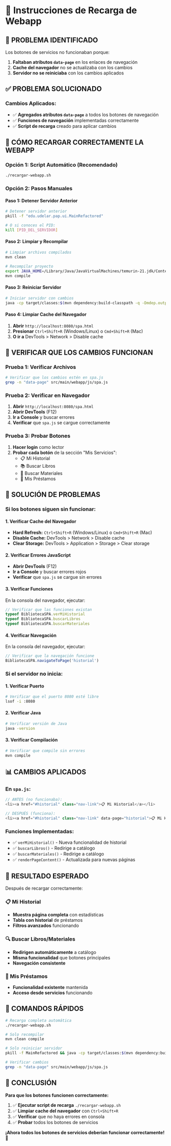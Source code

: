 # 🔄 Instrucciones de Recarga de Webapp

## 🚨 **PROBLEMA IDENTIFICADO**

Los botones de servicios no funcionaban porque:
1. **Faltaban atributos `data-page`** en los enlaces de navegación
2. **Cache del navegador** no se actualizaba con los cambios
3. **Servidor no se reiniciaba** con los cambios aplicados

## ✅ **PROBLEMA SOLUCIONADO**

### **Cambios Aplicados:**
- ✅ **Agregados atributos `data-page`** a todos los botones de navegación
- ✅ **Funciones de navegación** implementadas correctamente
- ✅ **Script de recarga** creado para aplicar cambios

## 🔄 **CÓMO RECARGAR CORRECTAMENTE LA WEBAPP**

### **Opción 1: Script Automático (Recomendado)**
```bash
./recargar-webapp.sh
```

### **Opción 2: Pasos Manuales**

#### **Paso 1: Detener Servidor Anterior**
```bash
# Detener servidor anterior
pkill -f "edu.udelar.pap.ui.MainRefactored"

# O si conoces el PID:
kill [PID_DEL_SERVIDOR]
```

#### **Paso 2: Limpiar y Recompilar**
```bash
# Limpiar archivos compilados
mvn clean

# Recompilar proyecto
export JAVA_HOME=/Library/Java/JavaVirtualMachines/temurin-21.jdk/Contents/Home
mvn compile
```

#### **Paso 3: Reiniciar Servidor**
```bash
# Iniciar servidor con cambios
java -cp target/classes:$(mvn dependency:build-classpath -q -Dmdep.outputFile=/dev/stdout) edu.udelar.pap.ui.MainRefactored --server
```

#### **Paso 4: Limpiar Cache del Navegador**
1. **Abrir** `http://localhost:8080/spa.html`
2. **Presionar** `Ctrl+Shift+R` (Windows/Linux) o `Cmd+Shift+R` (Mac)
3. **O ir a** DevTools > Network > Disable cache

## 🧪 **VERIFICAR QUE LOS CAMBIOS FUNCIONAN**

### **Prueba 1: Verificar Archivos**
```bash
# Verificar que los cambios estén en spa.js
grep -n "data-page" src/main/webapp/js/spa.js
```

### **Prueba 2: Verificar en Navegador**
1. **Abrir** `http://localhost:8080/spa.html`
2. **Abrir DevTools** (F12)
3. **Ir a Console** y buscar errores
4. **Verificar** que `spa.js` se cargue correctamente

### **Prueba 3: Probar Botones**
1. **Hacer login** como lector
2. **Probar cada botón** de la sección "Mis Servicios":
   - 📋 Mi Historial
   - 📚 Buscar Libros  
   - 📄 Buscar Materiales
   - 📖 Mis Préstamos

## 🔧 **SOLUCIÓN DE PROBLEMAS**

### **Si los botones siguen sin funcionar:**

#### **1. Verificar Cache del Navegador**
- **Hard Refresh:** `Ctrl+Shift+R` (Windows/Linux) o `Cmd+Shift+R` (Mac)
- **Disable Cache:** DevTools > Network > Disable cache
- **Clear Storage:** DevTools > Application > Storage > Clear storage

#### **2. Verificar Errores JavaScript**
- **Abrir DevTools** (F12)
- **Ir a Console** y buscar errores rojos
- **Verificar** que `spa.js` se cargue sin errores

#### **3. Verificar Funciones**
En la consola del navegador, ejecutar:
```javascript
// Verificar que las funciones existan
typeof BibliotecaSPA.verMiHistorial
typeof BibliotecaSPA.buscarLibros
typeof BibliotecaSPA.buscarMateriales
```

#### **4. Verificar Navegación**
En la consola del navegador, ejecutar:
```javascript
// Verificar que la navegación funcione
BibliotecaSPA.navigateToPage('historial')
```

### **Si el servidor no inicia:**

#### **1. Verificar Puerto**
```bash
# Verificar que el puerto 8080 esté libre
lsof -i :8080
```

#### **2. Verificar Java**
```bash
# Verificar versión de Java
java -version
```

#### **3. Verificar Compilación**
```bash
# Verificar que compile sin errores
mvn compile
```

## 📊 **CAMBIOS APLICADOS**

### **En `spa.js`:**
```javascript
// ANTES (no funcionaba):
<li><a href="#historial" class="nav-link">📋 Mi Historial</a></li>

// DESPUÉS (funciona):
<li><a href="#historial" class="nav-link" data-page="historial">📋 Mi Historial</a></li>
```

### **Funciones Implementadas:**
- ✅ `verMiHistorial()` - Nueva funcionalidad de historial
- ✅ `buscarLibros()` - Redirige a catálogo
- ✅ `buscarMateriales()` - Redirige a catálogo
- ✅ `renderPageContent()` - Actualizada para nuevas páginas

## 🎯 **RESULTADO ESPERADO**

Después de recargar correctamente:

### **📋 Mi Historial**
- **Muestra página completa** con estadísticas
- **Tabla con historial** de préstamos
- **Filtros avanzados** funcionando

### **🔍 Buscar Libros/Materiales**
- **Redirigen automáticamente** a catálogo
- **Misma funcionalidad** que botones principales
- **Navegación consistente**

### **📖 Mis Préstamos**
- **Funcionalidad existente** mantenida
- **Acceso desde servicios** funcionando

## 🚀 **COMANDOS RÁPIDOS**

```bash
# Recarga completa automática
./recargar-webapp.sh

# Solo recompilar
mvn clean compile

# Solo reiniciar servidor
pkill -f MainRefactored && java -cp target/classes:$(mvn dependency:build-classpath -q -Dmdep.outputFile=/dev/stdout) edu.udelar.pap.ui.MainRefactored --server

# Verificar cambios
grep -n "data-page" src/main/webapp/js/spa.js
```

## 🎉 **CONCLUSIÓN**

**Para que los botones funcionen correctamente:**

1. ✅ **Ejecutar script de recarga** `./recargar-webapp.sh`
2. ✅ **Limpiar cache del navegador** con `Ctrl+Shift+R`
3. ✅ **Verificar** que no haya errores en consola
4. ✅ **Probar** todos los botones de servicios

**¡Ahora todos los botones de servicios deberían funcionar correctamente!** 🎉
